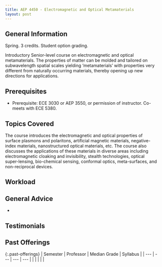```yaml
---
title: AEP 4450 - Electromagnetic and Optical Metamaterials
layout: post
---
```


<link rel="stylesheet" href="/main.css">

## General Information

Spring. 3 credits. Student option grading. 

Introductory Senior-level course on electromagnetic and optical metamaterials. The properties of matter can be molded
and tailored on subwavelength spatial scales yielding ‘metamaterials’ with properties very different from naturally 
occurring materials, thereby opening up new directions for applications.

## Prerequisites
   - Prerequisite: ECE 3030 or AEP 3550, or permission of instructor. Co-meets with ECE 5380.


## Topics Covered

The course introduces the electromagnetic and optical properties of surface plasmons and polaritons, artificial magnetic 
materials, negative-index materials, nanostructured optical materials, etc. The course also discusses the applications of 
these materials in diverse areas including electromagnetic cloaking and invisibility, stealth technologies, optical super-lensing,
bio-chemical sensing, conformal optics, meta-surfaces, and non-reciprocal devices.



## Workload



## General Advice

  - 

## Testimonials



## Past Offerings

{:.past-offerings}
| Semester | Professor | Median Grade | Syllabus |
| --- | --- | --- | --- |
|  |  |  |  |

